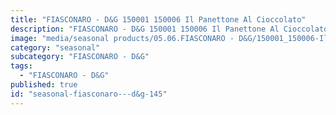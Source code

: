 ```yaml
---
title: "FIASCONARO - D&G 150001 150006 Il Panettone Al Cioccolato"
description: "FIASCONARO - D&G 150001 150006 Il Panettone Al Cioccolato"
image: "media/seasonal products/05.06.FIASCONARO - D&G/150001_150006-Il-panettone-al-cioccolato.jpg"
category: "seasonal"
subcategory: "FIASCONARO - D&G"
tags:
  - "FIASCONARO - D&G"
published: true
id: "seasonal-fiasconaro---d&g-145"
---
```

